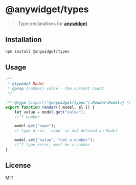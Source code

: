 # @anywidget/types

> Type declarations for [**anywidget**](https://anywidget.dev)

## Installation

```sh
npm install @anywidget/types
```

## Usage

```javascript
/**
 * @typedef Model
 * @prop {number} value - the current count
 */

/** @type {import("@anywidget/types").Render<Model>} */
export function render({ model, el }) {
	let value = model.get("value");
	//^? number

	model.get("nope");
	// type error, `nope` is not defined on Model

	model.set("value", "not a number");
	//^? type error, must be a number
}
```

## License

MIT

